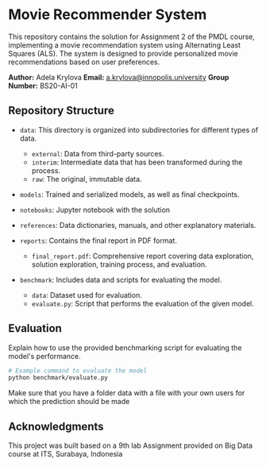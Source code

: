 # Movie Recommender System

This repository contains the solution for Assignment 2 of the PMDL course, implementing a movie recommendation system using Alternating Least Squares (ALS). The system is designed to provide personalized movie recommendations based on user preferences.

**Author:** Adela Krylova
**Email:** a.krylova@innopolis.university
**Group Number:** BS20-AI-01

## Repository Structure

- `data`: This directory is organized into subdirectories for different types of data.
  - `external`: Data from third-party sources.
  - `interim`: Intermediate data that has been transformed during the process.
  - `raw`: The original, immutable data.

- `models`: Trained and serialized models, as well as final checkpoints.

- `notebooks`: Jupyter notebook with the solution

- `references`: Data dictionaries, manuals, and other explanatory materials.

- `reports`: Contains the final report in PDF format.
  - `final_report.pdf`: Comprehensive report covering data exploration, solution exploration, training process, and evaluation.

- `benchmark`: Includes data and scripts for evaluating the model.
  - `data`: Dataset used for evaluation.
  - `evaluate.py`: Script that performs the evaluation of the given model.

## Evaluation

Explain how to use the provided benchmarking script for evaluating the model's performance.

```bash
# Example command to evaluate the model
python benchmark/evaluate.py
```
Make sure that you have a folder data with a file with your own users for which the prediction should be made

## Acknowledgments

This project was built based on a 9th lab Assignment provided on Big Data course at ITS, Surabaya, Indonesia
